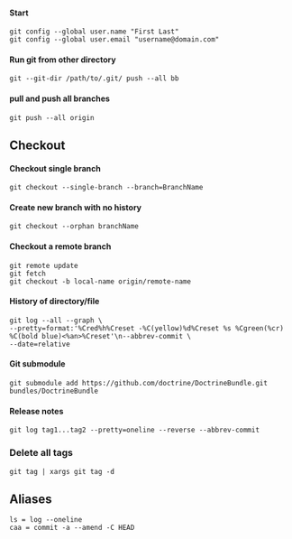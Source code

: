 #### Start

    git config --global user.name "First Last"
    git config --global user.email "username@domain.com"

#### Run git from other directory

    git --git-dir /path/to/.git/ push --all bb

#### pull and push all branches

    git push --all origin

## Checkout

#### Checkout single branch

    git checkout --single-branch --branch=BranchName

#### Create new branch with no history

    git checkout --orphan branchName

#### Checkout a remote branch

    git remote update
    git fetch
    git checkout -b local-name origin/remote-name

#### History of directory/file

    git log --all --graph \
    --pretty=format:'%Cred%h%Creset -%C(yellow)%d%Creset %s %Cgreen(%cr) %C(bold blue)<%an>%Creset'\n--abbrev-commit \
    --date=relative

#### Git submodule

    git submodule add https://github.com/doctrine/DoctrineBundle.git bundles/DoctrineBundle

#### Release notes

    git log tag1...tag2 --pretty=oneline --reverse --abbrev-commit

### Delete all tags

    git tag | xargs git tag -d 

## Aliases

    ls = log --oneline
    caa = commit -a --amend -C HEAD
